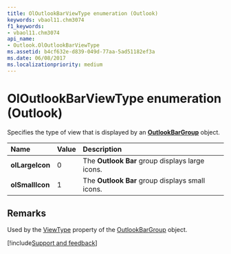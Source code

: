 ```yaml
---
title: OlOutlookBarViewType enumeration (Outlook)
keywords: vbaol11.chm3074
f1_keywords:
- vbaol11.chm3074
api_name:
- Outlook.OlOutlookBarViewType
ms.assetid: b4cf632e-d839-049d-77aa-5ad51182ef3a
ms.date: 06/08/2017
ms.localizationpriority: medium
---
```



# OlOutlookBarViewType enumeration (Outlook)

Specifies the type of view that is displayed by an **[OutlookBarGroup](Outlook.OutlookBarGroup.md)** object.



|Name|Value|Description|
|:-----|:-----|:-----|
| **olLargeIcon**|0|The **Outlook Bar** group displays large icons.|
| **olSmallIcon**|1|The **Outlook Bar** group displays small icons.|

## Remarks

Used by the [ViewType](Outlook.OutlookBarGroup.ViewType.md) property of the [OutlookBarGroup](Outlook.OutlookBarGroup.md) object.

[!include[Support and feedback](~/includes/feedback-boilerplate.md)]